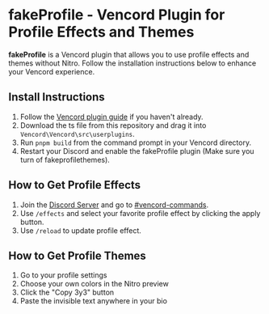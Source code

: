 # fakeProfile - Vencord Plugin for Profile Effects and Themes

**fakeProfile** is a Vencord plugin that allows you to use profile effects and themes without Nitro. Follow the installation instructions below to enhance your Vencord experience.

## Install Instructions

1. Follow the [Vencord plugin guide](https://github.com/Vendicated/Vencord/blob/main/docs/1_INSTALLING.md) if you haven't already.
2. Download the ts file from this repository and drag it into `Vencord\Vencord\src\userplugins`.
3. Run `pnpm build` from the command prompt in your Vencord directory.
4. Restart your Discord and enable the fakeProfile plugin (Make sure you turn of fakeprofilethemes).

## How to Get Profile Effects

1. Join the [Discord Server](https://discord.gg/ffmkewQ4R7) and go to [#vencord-commands](https://discord.com/channels/1117373291095662623/1185970757105360927/).
2. Use `/effects` and select your favorite profile effect by clicking the apply button.
3. Use `/reload` to update profile effect.

## How to Get Profile Themes

1. Go to your profile settings
2. Choose your own colors in the Nitro preview
3. Click the "Copy 3y3" button
4. Paste the invisible text anywhere in your bio
